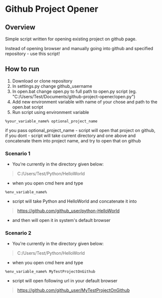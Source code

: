 # Github Project Opener
## Overview
Simple script written for opening existing project on github page. 

Instead of opening browser and manually going into github and specified repository - use this script! 

## How to run
1. Download or clone repository
2. In settings.py change github_username
3. In open.bat change open.py to full path to open.py script (eg. "C:/Users/Test/Documents/github-project-opener/open.py")
4. Add new environment variable with name of your chose and path to the open.bat script
5. Run script using environment variable  
```
%your_variable_name% optional_project_name
```

if you pass optional_project_name - script will open that project on github,  
if you dont - script will take current directory and one above and concatenate them into project name, and try to open that on github 


### Scenario 1
- You're currently in the directory given below:
> C:/Users/Test/Python/HelloWorld
- when you open cmd here and type 
```
%env_variable_name%
```
- script will take Python and HelloWorld and concatenate it into
> https://github.com/github_user/python-HelloWorld
- and then will open it in system's default browser

### Scenario 2
- You're currently in the directory given below:
> C:/Users/Test/Python/HelloWorld
- when you open cmd here and type
```
%env_variable_name% MyTestProjectOnGithub
```
- script will open following url in your default browser
> https://github.com/github_user/MyTestProjectOnGithub